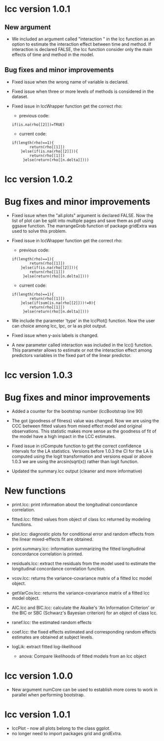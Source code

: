 # lcc version 1.0.1

## New argument

*  We included an argument called "interaction " in the lcc function as
   an option to estimate the interaction effect between time and
   method. If interaction is declared FALSE, the lcc function consider
   only the main effects of time and method in the model.

## Bug fixes and minor improvements

* Fixed issue when the wrong name of variable is declared.

* Fixed issue when three or more levels of methods is considered in the
  dataset.

* Fixed issue in lccWrapper function get the correct rho:
  	* previous code:
	```
	if(is.na(rho[[2]])=TRUE)
	```
	* current code:
	```
	if(length(rho)==1){
            return(rho[[1]])
        }else(if(is.na(rho[[2]])){
            return(rho[[1]])
         }else(return(rho[[n.delta]])))
	 ```
# lcc version 1.0.2

# Bug fixes and minor improvements

* Fixed issue when the "all.plots" argument is declared FALSE. Now the
list of plot can be split into multiple pages and save them as pdf
using ggsave function. The marrangeGrob function of package gridExtra
was used to solve this problem.

* Fixed issue in lccWrapper function get the correct rho:
  	* previous code:
	```
	if(length(rho)==1){
            return(rho[[1]])
        }else(if(is.na(rho[[2]])){
            return(rho[[1]])
         }else(return(rho[[n.delta]])))
   ```
   	* current code:
    ```
	if(length(rho)==1){
            return(rho[[1]])
        }else(if(sum(is.na(rho[[2]]))!=0){
            return(rho[[1]])
         }else(return(rho[[n.delta]])))
   ```
* We include the parameter 'type' in the lccPlot() function. Now the user can choice among lcc, lpc, or la as plot output.

* Fixed issue when y-axis labels is changed.

* A new parameter called interaction was included in the lcc() function. This parameter allows to estimate or not the interaction effect among predictors variables in the fixed part of the linear predictor.

# lcc version 1.0.3
  
# Bug fixes and minor improvements
  
* Added a counter for the bootstrap number (lccBootstrap line 90)

* The got (goodness of fitness) value was changed. Now we are using the CCC between fitted values from mixed effect model and original observations. This statistic makes more sense as the goodness of fit of the model have a high impact in the LCC estimates.
  
* Fixed issue in ciCompute function to get the correct confidence intervals for the LA statistics. Versions before 1.0.3 the CI for the LA is computed using the logit transformation and versions equal or above 1.0.3 we are using the arcsin(sqrt(x)) rather than logit function.
  
* Updated the summary.lcc output (cleaner and more informative)
  
# New functions
  
* print.lcc: print information about the longitudinal concordance correlation.
  
* fitted.lcc: fitted values from object of class lcc returned by modeling functions.
  
* plot.lcc: diagnostic plots for conditional error and random effects from the linear mixed-effects fit are obtained.
  
* print.summary.lcc: information summarizing the fitted longitudinal concordance correlation is printed.
  
* residuals.lcc: extract the residuals from the model used to estimate the longitudinal concordance correlation function.
  
* vcov.lcc: returns the variance-covariance matrix of a fitted lcc model object.
  
* getVarCov.lcc: returns the variance-covariance matrix of a fitted lcc model object.
  
* AIC.lcc and BIC.lcc: calculate the Akaike's 'An Information Criterion' or the BIC or SBC (Schwarz's Bayesian criterion) for an object of class lcc.
  
* ranef.lcc: the estimated random effects 
  
* coef.lcc: the fixed effects estimated and corresponding random effects estimates are obtained at subject levels.
  
* logLik: extract fitted log-likelihood
  * anova: Compare likelihoods of fitted models from an lcc object
 
# lcc version 1.0.0

* New argument numCore can be used to establish more cores to work in parallel  when performing bootstrap.

# lcc version 1.0.1

* lccPlot - now all plots belong to the class ggplot.
* no longer need to import packages grid and gridExtra.